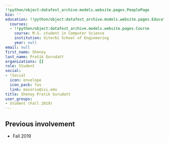 ```yaml
---
!!python/object:datafest_archive.models.website.pages.PeoplePage
bio: ''
education: !!python/object:datafest_archive.models.website.pages.Education
  courses:
  - !!python/object:datafest_archive.models.website.pages.Course
    course: M.S. student in Computer Science
    institution: Viterbi School of Engineering
    year: null
email: null
first_name: Shenoy
last_name: Pratik Gurudatt
organizations: []
role: Student
social:
- !Social
  icon: envelope
  icon_pack: fas
  link: mosorio@isi.edu
title: Shenoy Pratik Gurudatt
user_groups:
- Student (Fall 2019)
---
```



## Previous involvement

* Fall 2019

